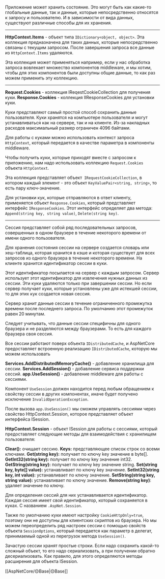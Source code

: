 Приложение может хранить состояние. Это могут быть как какие-то глобальные данные, так и данные, которые непосредственно относятся к запросу и пользователю. И в зависимости от вида данных, существуют различные способы для их хранения.

---

**HttpContext.Items** - объект типа `IDictionary<object, object>`. Эта коллекция предназначена для таких данных, которые непосредственно связаны с текущим запросом. После завершения запроса все данные из `HttpContext.Items` удаляются. 

Эта коллекция может применяться например, если у нас обработка запроса вовлекает множество компонентов middleware, и мы хотим, чтобы для этих компонентов были доступны общие данные, то как раз можем применить эту коллекцию.

---

**Request.Cookies** - коллекция IReqestCookieCollection для получения куки.
**Response.Cookies** - коллекция IIResponseCookies для установки куки.

Куки представляют самый простой способ сохранить данные пользователя. Куки хранятся на компьютере пользователя и могут устанавливаться как на сервере, так и на клиенте. Из-за накладных расходов максимальный размер ограничен 4096 байтами.

Для работы с куками можно использовать контекст запроса `HttpContext`, который передается в качестве параметра в компоненты middleware.

Чтобы получить куки, которые приходят вместе с запросом к приложению, нам надо использовать коллекцию `Request.Cookies` объекта `HttpContext`.

Эта коллекция представляет объект` IRequestCookieCollection`, в котором каждый элемент - это объект `KeyValuePair<string, string>`, то есть пару ключ-значение.

Для установки кук, которые отправляются в ответ клиенту, применяется объект `Response.Cookies`, который представляет интерфейс `IResponseCookies`. Этот интерфейс определяет два метода: `Append(string key, string value)`, `Delete(string key)`.

---

Сессия представляет собой ряд последовательных запросов, совершенных в одном браузере в течение некоторого времени от имени одного пользователя.

Для хранения состояния сессии на сервере создается словарь или хеш-таблица, которая хранится в кэше и которая существует для всех запросов из одного браузера в течение некоторого времени. На клиенте хранится идентификатор сессии в куки.

Этот идентификатор посылается на сервер с каждым запросом. Сервер использует этот идентификатор для извлечения нужных данных из сессии. Эти куки удаляются только при завершении сессии. Но если сервер получает куки, которые установлены уже для истекшей сессии, то для этих кук создается новая сессия.

Сервер хранит данные сессии в течение ограниченного промежутка времени после последнего запроса. По умолчанию этот промежуток равен 20 минутам.

Следует учитывать, что данные сессии специфичны для одного браузера и не разделяются между браузерами. То есть для каждого браузера своя сессия.

Все сессии работают поверх объекта `IDistributedCache`, и AspNetCore предоставляет встроенную реализацию `IDistributedCache`, которую мы можем использовать

**Services.AddDistributedMemoryCache()** - добавление хранилища для сессии.
**Services.AddSession()** - добавление сервиса поддержки сессий.
**app.UseSession()** - добавление middleware для работы с сессиями.

Компонент `UseSession` должен находится перед любым обращением к свойству сессии в других компонентах, иначе будет получено исключение `InvalidOperationException`. 

После вызова `app.UseSession()` мы сможем управлять сессиями через свойство HttpContext.Session, которое представляет объект интерфейса ISession.

**HttpContext.Session** - объект ISession для работы с сессиями, который предоставляет следующие методы для взаимодействия с хранилищем пользователя:

**Clear():** очищает сессию.
**Keys:** представляющее список строк со всеми ключами.
**Get(string key):** получает по ключу key значение в byte[].
**GetInt32(string key):** получает по ключу key значение int32.
**GetString(string key):** получает по ключу key значение string.
**Set(string key, byte[] value):** устанавливает по ключу key значение.
**SetInt32(string key, int value):** устанавливает по ключу значение.
**SetString(string key, string value):** устанавливает по ключу значение.
**Remove(string key)**: удаляет значение по ключу.

Для определения сессий для них устанавливается идентификатор. Каждая сессия имеет свой идентификатор, который сохраняется в куках. С названием `.AspNet.Session`.

Также по умолчанию куки имеют настройку `CookieHttpOnly=true`, поэтому они не доступны для клиентских скриптов из браузера. Но мы можем переопределить ряд настроек сессии с помощью свойств объекта `SessionOptions`, который передается как параметр в делегат, принимаемый одной из перегрузок метода `UseSession()`.

Зачастую сессии хранят простые строки. Если надо сохранить какой-то сложный объект, то его надо сериализовать, а при получении обратно десериализовать. Как правило, для этого определяются методы расширения для объекта ISession.

[[AspNetCore/🟡Base|🟡Base]]
